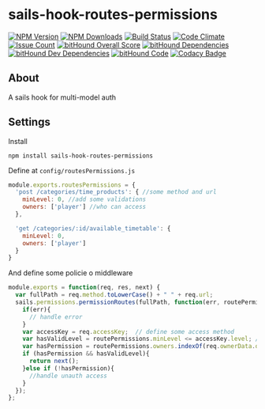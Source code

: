 # sails-hook-routes-permissions

  [![NPM Version][npm-image]][npm-url]
  [![NPM Downloads][downloads-image]][downloads-url]
  [![Build Status][build-image]][build-url]
  [![Code Climate][climate-image]][climate-url]
  [![Issue Count][issue-image]][issue-url]
  [![bitHound Overall Score][score-image]][score-url]
  [![bitHound Dependencies][dep-image]][dep-url]
  [![bitHound Dev Dependencies][devdep-image]][devdep-url]
  [![bitHound Code][code-image]][code-url]
  [![Codacy Badge][codacy-image]][codacy-url]

## About
A sails hook for multi-model auth

## Settings
Install

```
npm install sails-hook-routes-permissions
```

Define at `config/routesPermissions.js`

```js
module.exports.routesPermissions = {
  'post /categories/time_products': { //some method and url
    minLevel: 0, //add some validations
    owners: ['player'] //who can access
  },

  'get /categories/:id/available_timetable': {
    minLevel: 0,
    owners: ['player']
  }
}
```

And define some policie o middleware

```js
module.exports = function(req, res, next) {
  var fullPath = req.method.toLowerCase() + " " + req.url;
  sails.permissions.permissionRoutes(fullPath, function(err, routePermissions){
    if(err){
      // handle error
    }
    var accessKey = req.accessKey;  // define some access method
    var hasValidLevel = routePermissions.minLevel <= accessKey.level; //check your validations
    var hasPermission = routePermissions.owners.indexOf(req.ownerData.ownerModel) != -1; // check if had access
    if (hasPermission && hasValidLevel){
      return next();
    }else if (!hasPermission){
      //handle unauth access
    }
  });
};
```

[npm-image]: https://img.shields.io/npm/v/sails-hook-routes-permissions.svg
[npm-url]: https://npmjs.org/package/sails-hook-routes-permissions
[downloads-image]: https://img.shields.io/npm/dm/sails-hook-routes-permissions.svg
[downloads-url]: https://npmjs.org/package/sails-hook-routes-permissions
[build-image]: https://travis-ci.org/sanjorgek/sails-hook-routes-permissions.svg
[build-url]: https://travis-ci.org/sanjorgek/sails-hook-routes-permissions
[code-image]: https://www.bithound.io/github/sanjorgek/sails-hook-routes-permissions/badges/code.svg
[code-url]: https://www.bithound.io/github/sanjorgek/sails-hook-routes-permissions
[dep-image]: https://www.bithound.io/github/sanjorgek/sails-hook-routes-permissions/badges/dependencies.svg
[dep-url]: https://www.bithound.io/github/sanjorgek/sails-hook-routes-permissions/bithound/dependencies/npm
[devdep-image]: https://www.bithound.io/github/sanjorgek/sails-hook-routes-permissions/badges/devDependencies.svg
[devdep-url]: https://www.bithound.io/github/sanjorgek/sails-hook-routes-permissions/bithound/dependencies/npm
[score-image]: https://www.bithound.io/github/sanjorgek/sails-hook-routes-permissions/badges/score.svg
[score-url]: https://www.bithound.io/github/sanjorgek/sails-hook-routes-permissions
[issue-image]: https://codeclimate.com/github/sanjorgek/sails-hook-routes-permissions/badges/issue_count.svg
[issue-url]: https://codeclimate.com/github/sanjorgek/sails-hook-routes-permissions
[climate-image]: https://codeclimate.com/github/sanjorgek/sails-hook-routes-permissions/badges/gpa.svg
[climate-url]: https://codeclimate.com/github/sanjorgek/sails-hook-routes-permissions
[graph-image]: https://nodei.co/npm-dl/sails-hook-routes-permissions.png?months=6&height=1
[graph-url]: https://nodei.co/npm/sails-hook-routes-permissions/
[codacy-url]: https://www.codacy.com/app/sanjorgek/sails-hook-routes-permissions?utm_source=github.com&amp;utm_medium=referral&amp;utm_content=sanjorgek/sails-hook-routes-permissions&amp;utm_campaign=Badge_Grade
[codacy-image]: https://api.codacy.com/project/badge/Grade/3b8065ab1f47443d9f0345ccf8ecbd94
